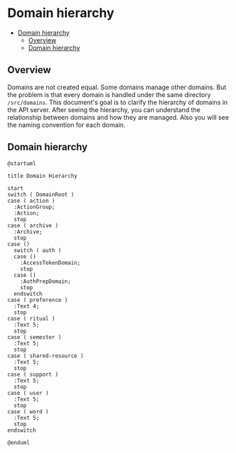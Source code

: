 # Domain hierarchy

<!-- TOC -->

- [Domain hierarchy](#domain-hierarchy)
  - [Overview](#overview)
  - [Domain hierarchy](#domain-hierarchy-1)

<!-- /TOC -->

## Overview

Domains are not created equal. Some domains manage other domains. But the problem is that every domain is handled under the same directory `/src/domains`. This document's goal is to clarify the hierarchy of domains in the API server. After seeing the hierarchy, you can understand the relationship between domains and how they are managed. Also you will see the naming convention for each domain.

## Domain hierarchy

```plantuml
@startuml

title Domain Hierarchy

start
switch ( DomainRoot )
case ( action )
  :ActionGroup;
  :Action;
  stop
case ( archive )
  :Archive;
  stop
case ()
  switch ( auth )
  case ()
    :AccessTokenDomain;
    stop
  case ()
    :AuthPrepDomain;
    stop
  endswitch
case ( preference )
  :Text 4;
  stop
case ( ritual )
  :Text 5;
  stop
case ( semester )
  :Text 5;
  stop
case ( shared-resource )
  :Text 5;
  stop
case ( support )
  :Text 5;
  stop
case ( user )
  :Text 5;
  stop
case ( word )
  :Text 5;
  stop
endswitch

@enduml

```